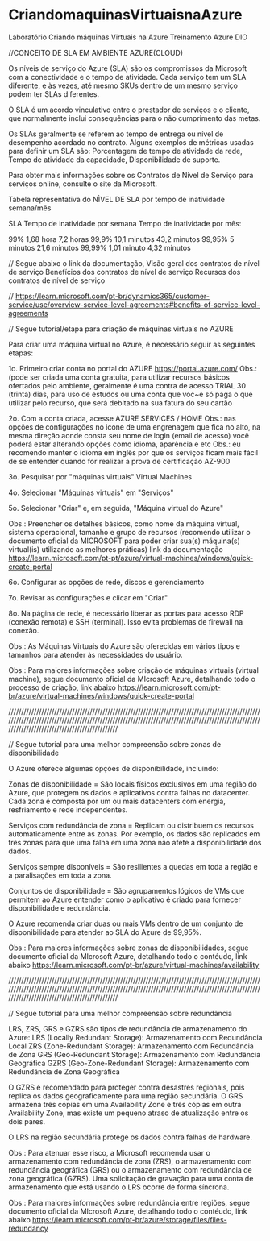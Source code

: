 # CriandomaquinasVirtuaisnaAzure
Laboratório Criando máquinas Virtuais na Azure Treinamento Azure DIO 


//CONCEITO DE SLA EM AMBIENTE AZURE(CLOUD)

Os níveis de serviço do Azure (SLA) são os compromissos da Microsoft com a conectividade e o tempo de atividade. Cada serviço tem um SLA diferente, e às vezes, até mesmo SKUs dentro de um mesmo serviço podem ter SLAs diferentes. 
 
O SLA é um acordo vinculativo entre o prestador de serviços e o cliente, que normalmente inclui consequências para o não cumprimento das metas. 
 
Os SLAs geralmente se referem ao tempo de entrega ou nível de desempenho acordado no contrato. Alguns exemplos de métricas usadas para definir um SLA são: Porcentagem de tempo de atividade da rede, Tempo de atividade da capacidade, Disponibilidade de suporte. 
 
Para obter mais informações sobre os Contratos de Nível de Serviço para serviços online, consulte o site da Microsoft.

Tabela representativa do NÌVEL DE SLA por tempo de inatividade semana/mês 

SLA	        Tempo de inatividade por semana	          Tempo de inatividade por mês:


99%	        1,68 hora	                                7,2 horas
99,9%	      10,1 minutos	                            43,2 minutos
99,95%	    5 minutos	                                21,6 minutos
99,99%	    1,01 minuto	                              4,32 minutos


// Segue abaixo o link da documentação, Visão geral dos contratos de nível de serviço
    Benefícios dos contratos de nível de serviço
    Recursos dos contratos de nível de serviço

// https://learn.microsoft.com/pt-br/dynamics365/customer-service/use/overview-service-level-agreements#benefits-of-service-level-agreements

// Segue tutorial/etapa para criação de máquinas virtuais no AZURE

Para criar uma máquina virtual no Azure, é necessário seguir as seguintes etapas: 
 
1o. Primeiro criar conta no portal do AZURE https://portal.azure.com/ 
Obs.: (pode ser criada uma conta gratuita, para utilizar recursos básicos ofertados pelo ambiente, geralmente é uma contra de acesso TRIAL 30 (trinta) dias, para uso de estudos ou uma conta que voc~e só paga o que utilizar pelo recurso, que será debitado na sua fatura do seu cartão

2o. Com a conta criada, acesse AZURE SERVICES / HOME 
Obs.: nas opções de configurações no icone de uma engrenagem que fica no alto, na mesma direção aonde consta seu nome de login (email de acesso) você poderá estar alterando opções como idioma, aparência e etc
Obs.: eu recomendo manter o idioma em inglês por que os serviços ficam mais fácil de se entender quando for realizar a prova de certificação AZ-900

3o. Pesquisar por "máquinas virtuais" Virtual Machines
 
4o. Selecionar "Máquinas virtuais" em "Serviços" 
 
5o. Selecionar "Criar" e, em seguida, "Máquina virtual do Azure" 
 
Obs.: Preencher os detalhes básicos, como nome da máquina virtual, sistema operacional, tamanho e grupo de recursos (recomendo utilizar o documento oficial da MICROSOFT para poder criar sua(s) máquina(s) virtual(is) utilizando as melhores práticas)
link da documentação https://learn.microsoft.com/pt-pt/azure/virtual-machines/windows/quick-create-portal
 
6o. Configurar as opções de rede, discos e gerenciamento 
 
7o. Revisar as configurações e clicar em "Criar" 
 
8o. Na página de rede, é necessário liberar as portas para acesso RDP (conexão remota) e SSH (terminal). Isso evita problemas de firewall na conexão. 
 
Obs.: As Máquinas Virtuais do Azure são oferecidas em vários tipos e tamanhos para atender às necessidades do usuário.

Obs.: Para maiores informações sobre criação de máquinas virtuais (virtual machine), segue documento oficial da MIcrosoft Azure, detalhando todo o processo de criação, link abaixo
https://learn.microsoft.com/pt-br/azure/virtual-machines/windows/quick-create-portal
 
/////////////////////////////////////////////////////////////////////////////////////////////////////////////////////////////////////////////////////////////////////////////////////////////////////////////////////////////////////////////////

// Segue tutorial para uma melhor compreensão sobre zonas de disponibilidade

O Azure oferece algumas opções de disponibilidade, incluindo: 

Zonas de disponibilidade = 
São locais físicos exclusivos em uma região do Azure, que protegem os dados e aplicativos contra falhas no datacenter. Cada zona é composta por um ou mais datacenters com energia, resfriamento e rede independentes. 
 
Serviços com redundância de zona = 
Replicam ou distribuem os recursos automaticamente entre as zonas. Por exemplo, os dados são replicados em três zonas para que uma falha em uma zona não afete a disponibilidade dos dados. 
 
Serviços sempre disponíveis =
São resilientes a quedas em toda a região e a paralisações em toda a zona. 
 
Conjuntos de disponibilidade = 
São agrupamentos lógicos de VMs que permitem ao Azure entender como o aplicativo é criado para fornecer disponibilidade e redundância. 
 
O Azure recomenda criar duas ou mais VMs dentro de um conjunto de disponibilidade para atender ao SLA do Azure de 99,95%. 

Obs.: Para maiores informações sobre zonas de disponibilidades, segue documento oficial da MIcrosoft Azure, detalhando todo o contéudo, link abaixo
https://learn.microsoft.com/pt-br/azure/virtual-machines/availability

/////////////////////////////////////////////////////////////////////////////////////////////////////////////////////////////////////////////////////////////////////////////////////////////////////////////////////////////////////////////////

// Segue tutorial para uma melhor compreensão sobre redundância

LRS, ZRS, GRS e GZRS são tipos de redundância de armazenamento do Azure:
LRS (Locally Redundant Storage): Armazenamento com Redundância Local
ZRS (Zone-Redundant Storage): Armazenamento com Redundância de Zona
GRS (Geo-Redundant Storage): Armazenamento com Redundância Geográfica
GZRS (Geo-Zone-Redundant Storage): Armazenamento com Redundância de Zona Geográfica 
 
O GZRS é recomendado para proteger contra desastres regionais, pois replica os dados geograficamente para uma região secundária. O GRS armazena três cópias em uma Availability Zone e três cópias em outra Availability Zone, mas existe um pequeno atraso de atualização entre os dois pares. 
 
O LRS na região secundária protege os dados contra falhas de hardware. 

Obs.: Para atenuar esse risco, a Microsoft recomenda usar o armazenamento com redundância de zona (ZRS), o armazenamento com redundância geográfica (GRS) ou o armazenamento com redundância de zona geográfica (GZRS). Uma solicitação de gravação para uma conta de armazenamento que está usando o LRS ocorre de forma síncrona.

Obs.: Para maiores informações sobre redundância entre regiões, segue documento oficial da MIcrosoft Azure, detalhando todo o contéudo, link abaixo
https://learn.microsoft.com/pt-br/azure/storage/files/files-redundancy
 





